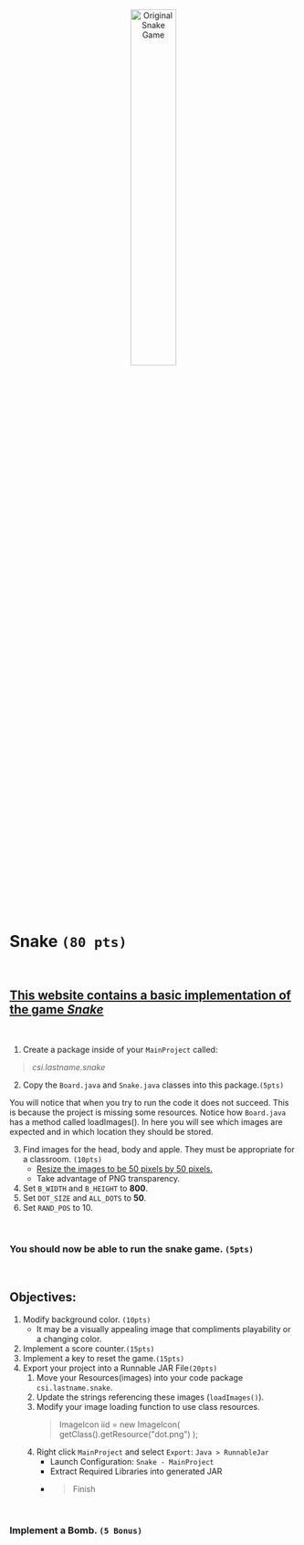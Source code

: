 <div style="text-align:center">
        <img    src="https://www3.minijuegosgratis.com/v3/games/thumbnails/1295_1.jpg"
                title="Original Snake Game" 
                width="40%" 
                height="40%" />
</div>
<br>

# Snake `(80 pts)`

<br>

## [This website contains a basic implementation of the game *Snake*](https://zetcode.com/javagames/snake/)
 
<br>

1. Create a package inside of your `MainProject` called:
>*csi.lastname.snake*
2. Copy the `Board.java` and `Snake.java` classes into this package.`(5pts)`


You will notice that when you try to run the code it does not succeed. This is because the project is missing some resources. Notice how `Board.java` has a method called loadImages(). In here you will see which images are expected and in which location they should be stored.

3. Find images for the head, body and apple. They must be appropriate for a classroom. `(10pts)`
   - [Resize the images to be 50 pixels by 50 pixels.](https://resizeimage.net/)
   - Take advantage of PNG transparency.
4.  Set `B_WIDTH` and `B_HEIGHT` to **800**.
5.  Set `DOT_SIZE` and `ALL_DOTS` to **50**.
6.  Set `RAND_POS` to 10.
   
<br>

### You should now be able to run the snake game. `(5pts)`

<br>

## Objectives:
1. Modify background color. `(10pts)`
   * It may be a visually appealing image that compliments playability or a changing color.
2. Implement a score counter.`(15pts)`
3. Implement a key to reset the game.`(15pts)`
4. Export your project into a Runnable JAR File`(20pts)`
   1. Move your Resources(images) into your code package `csi.lastname.snake`. 
   2. Update the strings referencing these images (`loadImages()`).
   3. Modify your image loading function to use class resources.
      > ImageIcon iid = new ImageIcon( getClass().getResource("dot.png") );
   4. Right click `MainProject` and select `Export`: `Java > RunnableJar`
      - Launch Configuration: `Snake - MainProject`
      - Extract Required Libraries into generated JAR
      - > Finish 
<br>

### Implement a Bomb. `(5 Bonus)`

